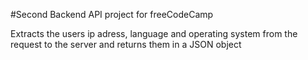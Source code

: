 #Second Backend API project for freeCodeCamp

Extracts the users ip adress, language and operating system from the request to the server and returns them in a JSON object